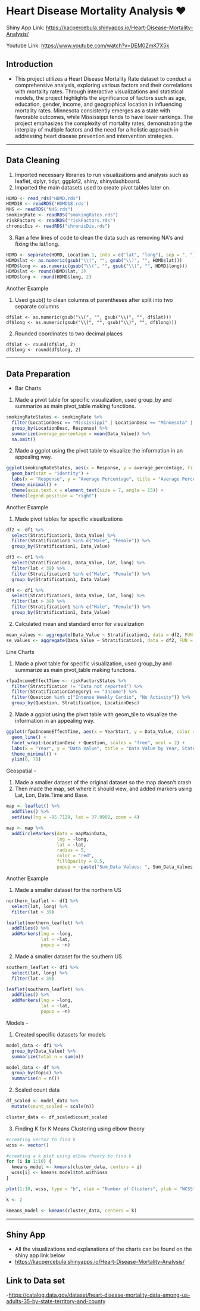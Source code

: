 # Heart Disease Mortality Analysis ❤️

Shiny App Link:
https://kacpercebula.shinyapps.io/Heart-Disease-Mortality-Analysis/

Youtube Link:
https://www.youtube.com/watch?v=DEM0ZmK7X5k

## Introduction
- This project utilizes a Heart Disease Mortality Rate dataset to conduct a comprehensive analysis, exploring various factors and their correlations with mortality rates. Through interactive visualizations and statistical models, the project highlights the significance of factors such as age, education, gender, income, and geographical location in influencing mortality rates. Minnesota consistently emerges as a state with favorable outcomes, while Mississippi tends to have lower rankings. The project emphasizes the complexity of mortality rates, demonstrating the interplay of multiple factors and the need for a holistic approach in addressing heart disease prevention and intervention strategies.
---

## Data Cleaning 
1. Imported necessary libraries to run visualizations and analysis such as leaflet, dplyr, tidyr, ggplot2, shiny, shinydashboard.
2. Imported the main datasets used to create pivot tables later on.
```r
HDMD <- read_rds("HDMD.rds")
HDMD18 <- readRDS('HDMD18.rds')
NHS <- readRDS("NHS.rds")
smokingRate <- readRDS("smokingRates.rds")
riskFactors <- readRDS("riskFactors.rds") 
chronicDis <- readRDS("chronicDis.rds")
```
3. Ran a few lines of code to clean the data such as removing NA's and fixing the lat/long.
```r
HDMD <- separate(HDMD, Location.1, into = c("lat", "long"), sep = ", ")
HDMD$lat <- as.numeric(gsub("\\(", "", gsub("\\)", "", HDMD$lat)))
HDMD$long <- as.numeric(gsub("\\(", "", gsub("\\)", "", HDMD$long)))
HDMD$lat <- round(HDMD$lat, 2)
HDMD$long <- round(HDMD$long, 2)
```
Another Example
1. Used gsub() to clean columns of parentheses after split into two separate columns
```
df$lat <- as.numeric(gsub("\\(", "", gsub("\\)", "", df$lat)))
df$long <- as.numeric(gsub("\\(", "", gsub("\\)", "", df$long)))
```
2. Rounded coordinates to two decimal places
```
df$lat <- round(df$lat, 2)
df$long <- round(df$long, 2)
```


---

## Data Preparation 
- Bar Charts 
1. Made a pivot table for specific visualization, used group_by and summarize as main pivot_table making functions.
```r
smokingRateStates <- smokingRate %>%
  filter(LocationDesc == "Mississippi" | LocationDesc == "Minnesota" | LocationDesc == "Pennsylvania") %>%
  group_by(LocationDesc, Response) %>%
  summarize(average_percentage = mean(Data_Value)) %>%
  na.omit()
```
2. Made a ggplot using the pivot table to visualize the information in an appealing way.
```r
ggplot(smokingRateStates, aes(x = Response, y = average_percentage, fill = LocationDesc)) +
  geom_bar(stat = "identity") +
  labs(x = "Response", y = "Average Percentage", title = "Average Percentage by Response and Location") +
  theme_minimal() +
  theme(axis.text.x = element_text(size = 7, angle = 15)) +
  theme(legend.position = "right")
```

Another Example
1. Made pivot tables for specific visualizations
```r
df2 <- df1 %>%
  select(Stratification1, Data_Value) %>%
  filter(Stratification1 %in% c("Male", "Female")) %>%
  group_by(Stratification1, Data_Value)

df3 <- df1 %>%
  select(Stratification1, Data_Value, lat, long) %>%
  filter(lat < 39) %>%
  filter(Stratification1 %in% c("Male", "Female")) %>%
  group_by(Stratification1, Data_Value)

df4 <- df1 %>%
  select(Stratification1, Data_Value, lat, long) %>%
  filter(lat > 39) %>%
  filter(Stratification1 %in% c("Male", "Female")) %>%
  group_by(Stratification1, Data_Value)
```
2. Calculated mean and standard error for visualization
```r
mean_values <- aggregate(Data_Value ~ Stratification1, data = df2, FUN = mean)
se_values <- aggregate(Data_Value ~ Stratification1, data = df2, FUN = function(x) sd(x) / sqrt(length(x)))
```

 Line Charts 
1. Made a pivot table for specific visualization, used group_by and summarize as main pivot_table making functions.
```r
rfpaIncomeEffectTime <- riskFactorsStates %>%
  filter(Stratification != "Data not reported") %>%
  filter(StratificationCategory1 == "Income") %>%
  filter(Question %in% c("Intense Weekly Cardio", "No Activity")) %>%
  group_by(Question, Stratification, LocationDesc)
```
2. Made a ggplot using the pivot table with geom_tile to visualize the information in an appealing way.
```r
ggplot(rfpaIncomeEffectTime, aes(x = YearStart, y = Data_Value, color = Stratification)) +
  geom_line() +
  facet_wrap(~LocationDesc + Question, scales = "free", ncol = 2) +
  labs(x = "Year", y = "Data Value", title = "Data Value by Year, State, and Question") +
  theme_minimal() +
  ylim(0, 70)
```

Geospatial -
1. Made a smaller dataset of the original dataset so the map doesn't crash
2. Then made the map, set where it should view, and added markers using Lat, Lon, Date.Time and Base.
```r
map <- leaflet() %>%
  addTiles() %>%
  setView(lng = -95.7129, lat = 37.0902, zoom = 4)

map <- map %>%
  addCircleMarkers(data = mapMainData,
                   lng = ~long,
                   lat = ~lat,
                   radius = 5,
                   color = "red",
                   fillOpacity = 0.5,
                   popup = ~paste("Sum_Data Values: ", Sum_Data_Values, "<br>Data Value Unit: ", Data_Value_Unit))
```
Another Example
1. Made a smaller dataset for the northern US
```r
northern_leaflet <- df1 %>%
  select(lat, long) %>%
  filter(lat > 39)

leaflet(northern_leaflet) %>%
  addTiles() %>%
  addMarkers(lng = ~long,
             lat = ~lat,
             popup = ~n)
```
2. Made a smaller dataset for the southern US
```r
southern_leaflet <- df1 %>%
  select(lat, long) %>%
  filter(lat < 39)

leaflet(southern_leaflet) %>%
  addTiles() %>%
  addMarkers(lng = ~long,
             lat = ~lat,
             popup = ~n)
```
Models - 
1. Created specific datasets for models
```r
model_data <- df1 %>%
  group_by(Data_Value) %>%
  summarize(total_n = sum(n))

model_data <- df %>%
  group_by(Topic) %>%
  summarise(n = n())
```
2. Scaled count data
```r
df_scaled <- model_data %>%
  mutate(count_scaled = scale(n))

cluster_data <- df_scaled$count_scaled
```
3. Finding K for K Means Clustering using elbow theory
```r
#creating vector to find k
wcss <- vector()

#creating a k plot using elbow theory to find k
for (i in 1:10) {
  kmeans_model <- kmeans(cluster_data, centers = i)
  wcss[i] <- kmeans_model$tot.withinss
}

plot(1:10, wcss, type = "b", xlab = "Number of Clusters", ylab = "WCSS")

k <- 2

kmeans_model <- kmeans(cluster_data, centers = k)
```
 
---

## Shiny App
- All the visualizations and explanations of the charts can be found on the shiny app link below
- https://kacpercebula.shinyapps.io/Heart-Disease-Mortality-Analysis/

## Link to Data set
-https://catalog.data.gov/dataset/heart-disease-mortality-data-among-us-adults-35-by-state-territory-and-county

